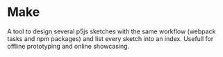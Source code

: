 # Make

A tool to design several p5js sketches with the same workflow (webpack tasks and npm packages) and list every sketch into an index.
Usefull for offline prototyping and online showcasing.
